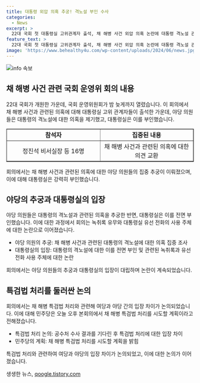 ```yaml
---
title: 대통령 외압 의혹 추궁! 격노설 부인 수사
categories:
  - News
excerpt: >
  22대 국회 첫 대통령실 고위관계자 출석, 채 해병 사건 외압 의혹 논란에 대통령 격노설 관련 집중 추궁. 대통령실은 이를 전면 부인하며, 녹취록 유무, 유선 전화 사용 주체 등에 대한 공세 계속. 공수처 수사 결과 기다리기를 주장하는 여당과 특검법 재의요구권 행사 강조하는 대통령실 간 갈등 지속. 민주당은 오늘 오후 본회의에서 채 해병 특검법 처리를 시도할 예정.
feature_text: >
  22대 국회 첫 대통령실 고위관계자 출석, 채 해병 사건 외압 의혹 논란에 대통령 격노설 관련 집중 추궁. 대통령실은 이를 전면 부인하며, 녹취록 유무, 유선 전화 사용 주체 등에 대한 공세 계속. 공수처 수사 결과 기다리기를 주장하는 여당과 특검법 재의요구권 행사 강조하는 대통령실 간 갈등 지속. 민주당은 오늘 오후 본회의에서 채 해병 특검법 처리를 시도할 예정.
image: 'https://www.behealthy4u.com/wp-content/uploads/2024/06/news.jpg'
---
```


<p><img src="https://www.behealthy4u.com/wp-content/uploads/2024/06/news.jpg" alt="info 속보" /></p>

<h2 data-ke-size="size26">채 해병 사건 관련 국회 운영위 회의 내용</h2>

<p data-ke-size="size16">22대 국회가 개원한 가운데, 국회 운영위원회가 밤 늦게까지 열렸습니다. 이 회의에서 채 해병 사건과 관련된 의혹에 대해 대통령실 고위 관계자들이 출석한 가운데, 야당 의원들은 대통령의 격노설에 대한 의혹을 제기했고, 대통령실은 이를 부인했습니다.</p>

<table style="width: 100%;" border="1">
<tbody>
<tr>
<td style="text-align: center; height: 17px;"><b>참석자</b></td>
<td style="width: 50%; text-align: center; height: 17px;"><b>집중된 내용</b></td>
</tr>
<tr>
<td style="text-align: center; height: 17px;">정진석 비서실장 등 16명</td>
<td style="width: 50%; text-align: center; height: 17px;">채 해병 사건과 관련된 의혹에 대한 의견 교환</td>
</tr>
</tbody>
</table>

<p data-ke-size="size16">회의에서는 채 해병 사건과 관련된 의혹에 대한 야당 의원들의 집중 추궁이 이뤄졌으며, 이에 대해 대통령실은 강력히 부인했습니다.</p>

<h2 data-ke-size="size26">야당의 추궁과 대통령실의 입장</h2>

<p data-ke-size="size16">야당 의원들은 대통령의 격노설과 관련된 의혹을 추궁한 반면, 대통령실은 이를 전면 부인했습니다. 이에 대한 과정에서 회의는 녹취록 유무와 대통령실 유선 전화의 사용 주체에 대한 논란으로 이어졌습니다.</p>

<ul>
<li>야당 의원의 추궁: 채 해병 사건과 관련된 대통령의 격노설에 대한 의혹 집중 조사</li>
<li>대통령실의 입장: 대통령의 격노설에 대한 이를 전면 부인 및 관련된 녹취록과 유선 전화 사용 주체에 대한 논란</li>
</ul>

<p data-ke-size="size16">회의에서는 야당 의원들의 추궁과 대통령실의 입장이 대립하며 논란이 계속되었습니다.</p>

<h2 data-ke-size="size26">특검법 처리를 둘러싼 논의</h2>

<p data-ke-size="size16">회의에서는 채 해병 특검법 처리와 관련해 여당과 야당 간의 입장 차이가 논의되었습니다. 이에 대해 민주당은 오늘 오후 본회의에서 채 해병 특검법 처리를 시도할 계획이라고 전해졌습니다.</p>

<ul>
<li>특검법 처리 논의: 공수처 수사 결과를 기다린 후 특검법 처리에 대한 입장 차이</li>
<li>민주당의 계획: 채 해병 특검법 처리를 시도할 계획을 밝힘</li>
</ul>

<p data-ke-size="size16">특검법 처리와 관련하여 여당과 야당의 입장 차이가 논의되었고, 이에 대한 논의가 이어졌습니다.</p>
생생한 뉴스, <a href="https://qoogle.tistory.com" rel="dofollow">qoogle.tistory.com</a>



